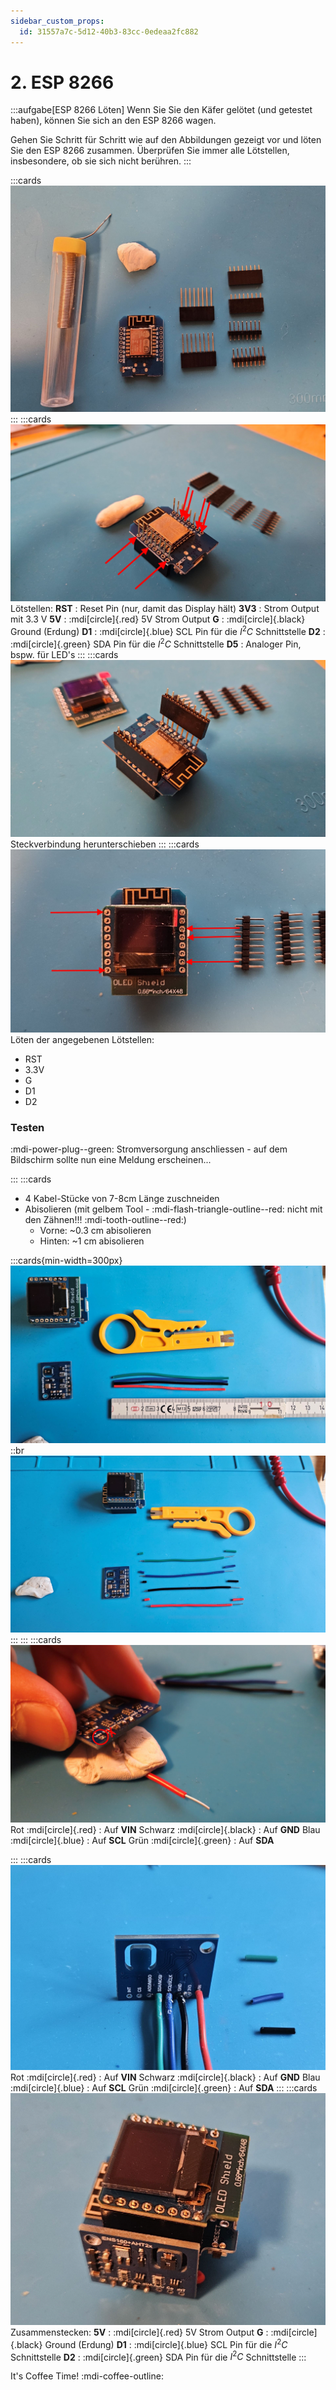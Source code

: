 ```yaml
---
sidebar_custom_props:
  id: 31557a7c-5d12-40b3-83cc-0edeaa2fc882
---
```

# 2. ESP 8266

:::aufgabe[ESP 8266 Löten]
Wenn Sie Sie den Käfer gelötet (und getestet haben), können Sie sich an den ESP 8266 wagen.

Gehen Sie Schritt für Schritt wie auf den Abbildungen gezeigt vor und löten Sie den ESP 8266 zusammen. Überprüfen Sie immer alle Lötstellen, insbesondere, ob sie sich nicht berühren.
:::

:::cards
![Schritt 1](images/esp-step01.jpg)
:::
:::cards
![Schritt 2](images/esp-step02.jpg)
Lötstellen:
__RST__
: Reset Pin (nur, damit das Display hält)
__3V3__
: Strom Output mit 3.3 V
__5V__
: :mdi[circle]{.red} 5V Strom Output
__G__
: :mdi[circle]{.black} Ground (Erdung)
__D1__
: :mdi[circle]{.blue} SCL Pin für die $I^2C$ Schnittstelle
__D2__
: :mdi[circle]{.green} SDA Pin für die $I^2C$ Schnittstelle
__D5__
: Analoger Pin, bspw. für LED's
:::
:::cards
![Schritt 3](images/esp-step03.jpg)
Steckverbindung herunterschieben
:::
:::cards
![Schritt 4](images/esp-step04.jpg)
Löten der angegebenen Lötstellen:
- RST
- 3.3V
- G
- D1
- D2

### Testen

:mdi-power-plug--green: Stromversorgung anschliessen - auf dem Bildschirm sollte nun eine Meldung erscheinen...

:::
:::cards
- 4 Kabel-Stücke von 7-8cm Länge zuschneiden
- Abisolieren (mit gelbem Tool - :mdi-flash-triangle-outline--red: nicht mit den Zähnen!!! :mdi-tooth-outline--red:)
  - Vorne: ~0.3 cm abisolieren
  - Hinten: ~1 cm abisolieren

:::cards{min-width=300px}
![Schritt 5](images/esp-step05.jpg)
::br
![Schritt 6](images/esp-step06.jpg)
:::
:::
:::cards
![Schritt 7](images/esp-step07.jpg)
Rot :mdi[circle]{.red}
: Auf __VIN__
Schwarz :mdi[circle]{.black}
: Auf __GND__
Blau :mdi[circle]{.blue}
: Auf __SCL__
Grün :mdi[circle]{.green}
: Auf __SDA__

:::
:::cards
![Schritt 8](images/esp-step08.jpg)
Rot :mdi[circle]{.red}
: Auf __VIN__
Schwarz :mdi[circle]{.black}
: Auf __GND__
Blau :mdi[circle]{.blue}
: Auf __SCL__
Grün :mdi[circle]{.green}
: Auf __SDA__
:::
:::cards
![Schritt 9](images/esp-step09.jpg)
Zusammenstecken:
__5V__
: :mdi[circle]{.red} 5V Strom Output
__G__
: :mdi[circle]{.black} Ground (Erdung)
__D1__
: :mdi[circle]{.blue} SCL Pin für die $I^2C$ Schnittstelle
__D2__
: :mdi[circle]{.green} SDA Pin für die $I^2C$ Schnittstelle
:::


It's Coffee Time! :mdi-coffee-outline: 